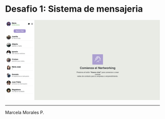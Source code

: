 # Desafio 1: Sistema de mensajeria #

<img src="assets/img/Print-desafio1.png" alt="Print desafio1" class="avatar">

--------
Marcela Morales P.